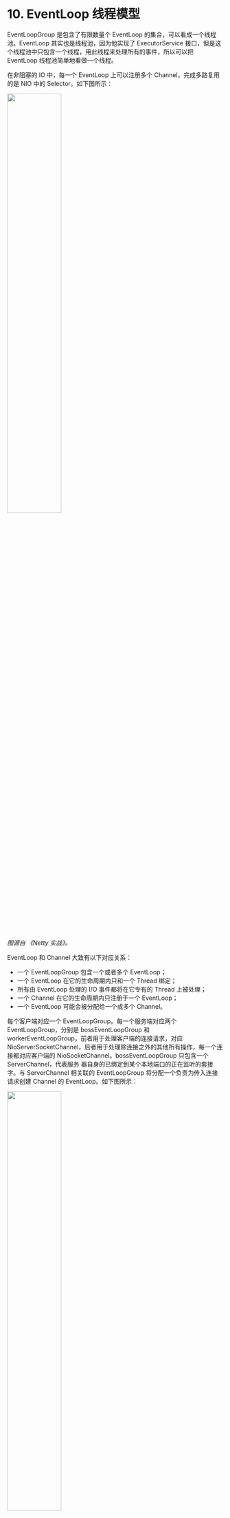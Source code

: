 ﻿# 10. EventLoop 线程模型

EventLoopGroup 是包含了有限数量个 EventLoop 的集合，可以看成一个线程池。EventLoop 其实也是线程池，因为他实现了 ExecutorService 接口，但是这个线程池中只包含一个线程，用此线程来处理所有的事件，所以可以把 EventLoop 线程池简单地看做一个线程。

在非阻塞的 IO 中，每一个 EventLoop 上可以注册多个 Channel，完成多路复用的是 NIO 中的 Selector。如下图所示：

<img src="https://github.com/Augustvic/Blogs/blob/master/Dubbo/images/EventLoopGroup.png" width=50% />

*图源自 《Netty 实战》。*

EventLoop 和 Channel 大致有以下对应关系：

* 一个 EventLoopGroup 包含一个或者多个 EventLoop；
* 一个 EventLoop 在它的生命周期内只和一个 Thread 绑定；
* 所有由 EventLoop 处理的 I/O 事件都将在它专有的 Thread 上被处理；
* 一个 Channel 在它的生命周期内只注册于一个 EventLoop；
* 一个 EventLoop 可能会被分配给一个或多个 Channel。

每个客户端对应一个 EventLoopGroup。每一个服务端对应两个 EventLoopGroup，分别是 bossEventLoopGroup 和 workerEventLoopGroup，前者用于处理客户端的连接请求，对应 NioServerSocketChannel，后者用于处理除连接之外的其他所有操作，每一个连接都对应客户端的 NioSocketChannel。bossEventLoopGroup 只包含一个 ServerChannel，代表服务
器自身的已绑定到某个本地端口的正在监听的套接字。与 ServerChannel 相关联的 EventLoopGroup 将分配一个负责为传入连接请求创建
Channel 的 EventLoop。如下图所示：

<img src="https://github.com/Augustvic/Blogs/blob/master/Dubbo/images/ServerEventLoopGroup.png" width=50% />

*图源自 《Netty 实战》。*

> 从上面的模型不难猜出，如果是阻塞的 IO，每一个 EventLoop 应该只能允许注册一个 Channel。

与 NIO 直接相关的是 NioEventLoop 和 NioEventLoopGroup，下文中将会从这两个类出发进行探讨。

## 10.1 EventLoopGroup

### 10.1.1 EventExecutorGroup

EventLoopGroup 的类继承结构是比较复杂的，其中，Executor、ExecutorService、ScheduledExecutorService 接口都来自于 JDK 中的 java.util.concurrent 包。EventExecutorGroup 在此基础上增加了以下几个方法：

```java
    boolean isShuttingDown();
    Future<?> shutdownGracefully();
    Future<?> shutdownGracefully(long quietPeriod, long timeout, TimeUnit unit);
    Future<?> terminationFuture();
    EventExecutor next();
```

shutDownGracefully 用于关闭线程池，terminationFuture 用于返回线程池终止时的异步结果，next 用于选出一个 EventLoop。

### 10.1.2 AbstractEventExecutorGroup

此抽象类继承自 EventExecutorGroup，实现了其中的大部分方法，而所有的方法都遵循同一套流程，如 execute 所示：

```java
    @Override
    public void execute(Runnable command) {
        next().execute(command);
    }
```

先找到一个 EventLoop，然后把任务交给它执行。

### 10.1.3 MultithreadEventExecutorGroup

此类中包含的字段有：

```java
    // 线程池。固定大小的线程池。
    private final EventExecutor[] children;
    // 线程索引，用于线程选择。
    private final AtomicInteger childIndex = new AtomicInteger();
    // 终止的线程个数。
    private final AtomicInteger terminatedChildren = new AtomicInteger();
    // 线程池终止时的异步结果。
    private final Promise<?> terminationFuture = new DefaultPromise(GlobalEventExecutor.INSTANCE);
    // 线程选择器。
    private final EventExecutorChooser chooser;
```

在构造方法中，对上面的字段进行了初始化，主要包括：设置线程工厂、设置线程选择器、实例化线程（EventExecutor）、设置线程终止的异步结果。

后文中如果无特殊说明，“线程”均指的是 EventExecutor，或者说只包含单个线程的 EventLoop。

```java
    /**
     * 构造函数
     *
     * @param nThreads          线程池的固定线程数
     * @param threadFactory     线程工厂
     * @param args              arguments which will passed to each {@link #newChild(ThreadFactory, Object...)} call
     */
    protected MultithreadEventExecutorGroup(int nThreads, ThreadFactory threadFactory, Object... args) {
        if (nThreads <= 0) {
            throw new IllegalArgumentException(String.format("nThreads: %d (expected: > 0)", nThreads));
        }

        // 线程工厂
        if (threadFactory == null) {
            threadFactory = newDefaultThreadFactory();
        }

        children = new SingleThreadEventExecutor[nThreads];

        // 线程选择器
        // 如果线程数是 2 的幂
        if (isPowerOfTwo(children.length)) {
            chooser = new PowerOfTwoEventExecutorChooser();
        } else {
            // 通用选择器
            chooser = new GenericEventExecutorChooser();
        }

        // 实例化线程
        for (int i = 0; i < nThreads; i ++) {
            boolean success = false;
            try {
                // 创造一个新的线程
                children[i] = newChild(threadFactory, args);
                success = true;
            } catch (Exception e) {
                // TODO: Think about if this is a good exception type
                throw new IllegalStateException("failed to create a child event loop", e);
            } finally {
                if (!success) {
                    // 如果不成功
                    // 关闭所有已经实例化的线程
                    for (int j = 0; j < i; j ++) {
                        children[j].shutdownGracefully();
                    }
                    // 确保所有已经实例化的线程终止
                    for (int j = 0; j < i; j ++) {
                        EventExecutor e = children[j];
                        try {
                            while (!e.isTerminated()) {
                                e.awaitTermination(Integer.MAX_VALUE, TimeUnit.SECONDS);
                            }
                        } catch (InterruptedException interrupted) {
                            Thread.currentThread().interrupt();
                            break;
                        }
                    }
                }
            }
        }

        // 设置线程终止异步结果
        final FutureListener<Object> terminationListener = new FutureListener<Object>() {
            @Override
            public void operationComplete(Future<Object> future) throws Exception {
                // 每终止一个线程记录数增加 1，直到全部终止之后，设置现场吃异步终止结果为成功
                if (terminatedChildren.incrementAndGet() == children.length) {
                    terminationFuture.setSuccess(null);
                }
            }
        };

        for (EventExecutor e: children) {
            e.terminationFuture().addListener(terminationListener);
        }
    }
```

线程选择器有以下两种：

```java
    private final class PowerOfTwoEventExecutorChooser implements EventExecutorChooser {
        @Override
        public EventExecutor next() {
            // 上一次的索引 + 1，使用位运算速度更快
            return children[childIndex.getAndIncrement() & children.length - 1];
        }
    }

    // 通用线程选择器
    private final class GenericEventExecutorChooser implements EventExecutorChooser {
        @Override
        public EventExecutor next() {
            // 上一次的索引 + 1
            return children[Math.abs(childIndex.getAndIncrement() % children.length)];
        }
    }
```

虽然代码看以来不一样，但是功能是完全一样的，都是选择索引 + 1 位置的线程，只是 PowerOfTwoEventExecutorChooser 使用了位运算，GenericEventExecutorChooser 使用了普通的除法。位运算的效率相对来说较高。

这里还有一个技巧，判断一个整数是不是 2 的幂次方可用以下位运算：

```java
    // 判断一个数是不是 2 的幂
    private static boolean isPowerOfTwo(int val) {
        return (val & -val) == val;
    }
```

### 10.1.4 MultithreadEventLoopGroup

主要有以下几个方法：

```java
    // 返回一个 EventLoop
    @Override
    public EventLoop next() {
        return (EventLoop) super.next();
    }

    // 把指定的 channel 注册到 EventLoopGroup 的一个线程上
    @Override
    public ChannelFuture register(Channel channel) {
        return next().register(channel);
    }

    // 返回的 ChannelFuture 为传入的 ChannelPromise
    @Override
    public ChannelFuture register(Channel channel, ChannelPromise promise) {
        return next().register(channel, promise);
    }
```

### 10.1.5 NioEventLoopGroup

NioEventLoopGroup 就更简单了：

```java
    /**
     * 为每一个 EventLoop 设置 IO 任务和非 IO 任务的执行时间比，默认为 50，各占一半。
     */
    public void setIoRatio(int ioRatio) {
        for (EventExecutor e: children()) {
            ((NioEventLoop) e).setIoRatio(ioRatio);
        }
    }

    /**
     * 重建 Selector 来规避 epoll 100% CPU bug。
     */
    public void rebuildSelectors() {
        for (EventExecutor e: children()) {
            ((NioEventLoop) e).rebuildSelector();
        }
    }

    // 创建线程池中的单个线程
    @Override
    protected EventExecutor newChild(ThreadFactory threadFactory, Object... args) throws Exception {
        // 创建 NioEventLoop
        return new NioEventLoop(this, threadFactory, (SelectorProvider) args[0],
            ((SelectStrategyFactory) args[1]).newSelectStrategy(), (RejectedExecutionHandler) args[2]);
    }
```

可以看出 NioEventLoopGroup 和其相关的类并没有什么复杂的逻辑，仅仅就是创建一下 EventLoop，并把它保存起来而已。

Netty 中的线程模型主要在 EventLoop 中体现。

## 10.2 EventLoop

### 10.2.1 AbstractScheduledEventExecutor

此类是关于 Schedule 任务的执行，和 JDK 中 ScheduledThreadPoolExecutor 有很多地方是相似的。

类中只有一个属性，就是调度队列：

```java
    // 存放任务的调度队列
    Queue<ScheduledFutureTask<?>> scheduledTaskQueue;
    
    Queue<ScheduledFutureTask<?>> scheduledTaskQueue() {
        if (scheduledTaskQueue == null) {
            scheduledTaskQueue = new PriorityQueue<ScheduledFutureTask<?>>();
        }
        return scheduledTaskQueue;
    }
```

基于优先级队列，排序的依据是 ScheduledFutureTask 中的 compareTo 函数。

**schedule**

此类中 schedule 函数用于提交一个任务，这里进行乐一个判断：如果调用此方法的线程是 EventLoop 中的线程，直接提交即可，否则在外面再包装一层 Runnable，提交一个添加任务的任务。

这样做是因为此 EventLoop 线程是懒启动的，而启动的代码写在 execute 函数中。如果调用此方法的线程是 EventLoop 的原生线程，说明原生线程已经启动了，那当然可以直接添加。如果不是 EventLoop 的原生线程，需要调用 execute 来启动 EventLoop。这是这里调用 execute 来添加任务的原因。

```java
    // 执行任务
    <V> ScheduledFuture<V> schedule(final ScheduledFutureTask<V> task) {
        if (inEventLoop()) {
            // 如果当前线程是所属的线程，把任务加入队列
            scheduledTaskQueue().add(task);
        } else {
            // 其他线程，提交一个添加任务的任务
            execute(new Runnable() {
                @Override
                public void run() {
                    scheduledTaskQueue().add(task);
                }
            });
        }
        return task;
    }
    
    // SingleThreadEventExecutor.execute
    // 外部线程调用 execute，把任务封装成 runnable 加入到 EventLoop 中，让 EventLoop 的线程处理
    @Override
    public void execute(Runnable task) {
        if (task == null) {
            throw new NullPointerException("task");
        }

        boolean inEventLoop = inEventLoop();
        if (inEventLoop) {
            // 此线程是原生线程
            // 直接添加任务
            addTask(task);
        } else {
            // 外部线程启动线程池的线程
            startThread();
            // 添加任务
            addTask(task);
            if (isShutdown() && removeTask(task)) {
                // 已关闭，拒绝
                reject();
            }
        }

        if (!addTaskWakesUp && wakesUpForTask(task)) {
            // 唤醒
            wakeup(inEventLoop);
        }
    }
```

但是很明显这里只需要保证 EventLoop 原生线程开启就可以了，并不需要又包装一层 Runnable，让原生线程平白无故多执行一个任务。

这个问题在 Netty 4.1 版本中进行了优化。

```java
    private <V> ScheduledFuture<V> schedule(final ScheduledFutureTask<V> task) {
        if (inEventLoop()) {
            scheduleFromEventLoop(task);
        } else {
            final long deadlineNanos = task.deadlineNanos();
            // task will add itself to scheduled task queue when run if not expired
            if (beforeScheduledTaskSubmitted(deadlineNanos)) {
                execute(task);
            } else {
                lazyExecute(task);
                // Second hook after scheduling to facilitate race-avoidance
                if (afterScheduledTaskSubmitted(deadlineNanos)) {
                    execute(WAKEUP_TASK);
                }
            }
        }

        return task;
    }
```

Netty 4.1 版本中当前线程直接调用 lazyExecute，lazyExecute 在 SingleThreadEventExecutor 中实现：

```java
    @Override
    public void lazyExecute(Runnable task) {
        execute(ObjectUtil.checkNotNull(task, "task"), false);
    }

    private void execute(Runnable task, boolean immediate) {
        boolean inEventLoop = inEventLoop();
        addTask(task);
        if (!inEventLoop) {
            startThread();
            if (isShutdown()) {
                boolean reject = false;
                try {
                    if (removeTask(task)) {
                        reject = true;
                    }
                } catch (UnsupportedOperationException e) {
                    // The task queue does not support removal so the best thing we can do is to just move on and
                    // hope we will be able to pick-up the task before its completely terminated.
                    // In worst case we will log on termination.
                }
                if (reject) {
                    reject();
                }
            }
        }

        if (!addTaskWakesUp && immediate) {
            wakeup(inEventLoop);
        }
    }
```

由当前线程添加任务，然后判断当前线程是不是此 EventLoop 的原生线程，如果不是，调用 startThread 尝试开启原生线程。整个过程中没有添加任何多余的任务到队列中。

**pollScheduledTask**

pollScheduledTask 用于返回 nanoTime 时间之前要执行的任务。

```java
    /**
     * 返回在 nanoTime 时间之前要执行的任务。
     */
    protected final Runnable pollScheduledTask(long nanoTime) {
        assert inEventLoop();

        Queue<ScheduledFutureTask<?>> scheduledTaskQueue = this.scheduledTaskQueue;
        ScheduledFutureTask<?> scheduledTask = scheduledTaskQueue == null ? null : scheduledTaskQueue.peek();
        if (scheduledTask == null) {
            return null;
        }
        // 截止时间在 nanoTime 之前，说明任务早就该执行了，返回该任务
        if (scheduledTask.deadlineNanos() <= nanoTime) {
            scheduledTaskQueue.remove();
            return scheduledTask;
        }
        return null;
    }
```

**ScheduledFutureTask**

此类中有以下静态字段和静态方法：

```java
    // 静态字段
    // 调度任务的 id 生成器
    private static final AtomicLong nextTaskId = new AtomicLong();
    // 调度相对时间起点（类被加载的时间）
    private static final long START_TIME = System.nanoTime();
    // 获取相对的当前时间（距离 startTime 的时间间隔）
    static long nanoTime() {
        return System.nanoTime() - START_TIME;
    }
    // 获取相对的截止时间（距离 startTime 的时间间隔）
    static long deadlineNanos(long delay) {
        return nanoTime() + delay;
    }
```

使用了相对时间间隔，所有时间间隔的基准是类被创建的时间 START_TIME。

类的私有属性包括：

```java
    // 私有属性
    // 任务的 id
    private final long id = nextTaskId.getAndIncrement();
    // 任务的截止时间，即任务被执行的时间距离 start time 的时间间隔
    private long deadlineNanos;
    /* 0 - no repeat, >0 - repeat at fixed rate, <0 - repeat with fixed delay */
    // 任务的时间间隔
    // 0 表示调度任务不重复，就是一次性执行的任务
    // >0 表示按固定频率重复(at fixed rate)
    // <0 表示按固定延迟重复(with fixed delay)
    private final long periodNanos;
```

从中可以看出 ScheduledFutureTask可以代表普通任务和定时任务。

关键的 run 方法中包含了普通任务和定时任务的共同逻辑。普通任务执行一次，执行完了就完了；定时任务需要计算下一次执行的时间，然后把 this 重新加入到调度队列中，等下次再被取出来执行：

```java
    // 运行任务
    @Override
    public void run() {
        assert executor().inEventLoop();
        try {
            if (periodNanos == 0) {
                // 普通不重复的任务，直接执行
                if (setUncancellableInternal()) {
                    V result = task.call();
                    setSuccessInternal(result);
                }
            } else {
                // 检查需要重复执行的任务是否取消了
                if (!isCancelled()) {
                    // 重复执行的任务没有返回值
                    task.call();
                    // 线程还没有关闭
                    if (!executor().isShutdown()) {
                        long p = periodNanos;
                        if (p > 0) {
                            // 固定频率执行，从上一次截止时间算起，延迟 p 这么长的时间
                            deadlineNanos += p;
                        } else {
                            // 固定延迟执行，从当前时间开始算起，延迟 p 这么长的时间
                            // p 是负数
                            deadlineNanos = nanoTime() - p;
                        }
                        if (!isCancelled()) {
                            // scheduledTaskQueue can never be null as we lazy init it before submit the task!
                            Queue<ScheduledFutureTask<?>> scheduledTaskQueue =
                                    ((AbstractScheduledEventExecutor) executor()).scheduledTaskQueue;
                            assert scheduledTaskQueue != null;
                            // 由于是重复任务，再次添加到队列中
                            scheduledTaskQueue.add(this);
                        }
                    }
                }
            }
        } catch (Throwable cause) {
            setFailureInternal(cause);
        }
    }
```

在调度队列中排序的规则是，执行时间最早的排在队列最前面；如果时间相同，序号较小的排在前面；序号相同直接抛出错误。

```java
    // 任务放在优先级队列中，需要比较函数
    // 截止时间最近的先出队，截止时间相同则 id 小的先出队
    @Override
    public int compareTo(Delayed o) {
        if (this == o) {
            return 0;
        }

        ScheduledFutureTask<?> that = (ScheduledFutureTask<?>) o;
        long d = deadlineNanos() - that.deadlineNanos();
        if (d < 0) {
            return -1;
        } else if (d > 0) {
            return 1;
        } else if (id < that.id) {
            return -1;
        } else if (id == that.id) {
            throw new Error();
        } else {
            return 1;
        }
    }
```

### 10.2.2 SingleThreadEventExecutor

线程有以下几个状态：

```java
    // 没有启动
    private static final int ST_NOT_STARTED = 1;
    // 启动
    private static final int ST_STARTED = 2;
    // 正在关闭
    // 调用 shutdownGracefully 时变成此状态
    private static final int ST_SHUTTING_DOWN = 3;
    // 关闭
    // 调用 shutdown 时变成此状态
    private static final int ST_SHUTDOWN = 4;
    // 终止
    private static final int ST_TERMINATED = 5;
```

当第一个任务提交（执行 execute）之后，线程才启动。调用 shutdownGracefully 时，线程状态变成 ST_SHUTTING_DOWN，调用 shutdown 时，线程状态变成 ST_SHUTDOWN。终止后状态变成 ST_TERMINATED。

此类中有以下私有属性：

```java
    // 此线程所属的 group
    private final EventExecutorGroup parent;
    // 即刻执行的任务队列（不同于 AbstractScheduledEventExecutor 中的 scheduledTaskQueue）
    private final Queue<Runnable> taskQueue;
    // 线程
    private final Thread thread;
    // 线程的属性值
    private final ThreadProperties threadProperties;
    // 信号量
    private final Semaphore threadLock = new Semaphore(0);
    // 线程关闭的钩子函数
    private final Set<Runnable> shutdownHooks = new LinkedHashSet<Runnable>();
    // 当且仅当添加任务时才唤醒执行的线程
    private final boolean addTaskWakesUp;
    // 任务队列的大小，未执行任务的最大个数
    private final int maxPendingTasks;
    // 拒绝策略
    private final RejectedExecutionHandler rejectedExecutionHandler;
    // 上次执行时间
    private long lastExecutionTime;
```

**runAllTask**

此类中最重要的方法是两个 runAllTask，参数 timeoutNanos 表示如果执行时间超过了这一限制，停止继续执行队列中的任务。

在一个 EventLoop 中包含两个队列，一个是调度队列，在此类的父类 AbstractScheduledEventExecutor 中定义，另一个是任务队列，在 SingleThreadEventExecutor 中定义。线程执行的只有任务队列中的任务。当调度队列的任务需要执行的时候，需要先移动到任务队列中来。

runAllTask 的大致流程是，先把调度队列中需要马上执行的任务移动到任务队列中，然后依次获取任务队列中的任务执行。每执行 64 个任务检查一次是否时间片（timeoutNanos）是否已经耗尽，耗尽了直接返回，下一次再执行后面的任务。

```java
    /**
     * 有超时限制的 runAllTasks。
     * 如果给定的时间片 timeoutNanos 已经用完了，不再执行任务队列中的任务了。
     */
    protected boolean runAllTasks(long timeoutNanos) {
        // 从调度队列移到任务队列
        fetchFromScheduledTaskQueue();
        // 取出一个任务
        Runnable task = pollTask();
        if (task == null) {
            return false;
        }
        // 到期时间
        final long deadline = ScheduledFutureTask.nanoTime() + timeoutNanos;
        long runTasks = 0;
        long lastExecutionTime;
        for (;;) {
            try {
                // 执行
                task.run();
            } catch (Throwable t) {
                logger.warn("A task raised an exception.", t);
            }

            runTasks ++;

            // 每执行 64 个任务检查一次时间片是否耗尽
            if ((runTasks & 0x3F) == 0) {
                lastExecutionTime = ScheduledFutureTask.nanoTime();
                // 耗尽了，跳出循环，然后 return
                if (lastExecutionTime >= deadline) {
                    break;
                }
            }
            // 继续从任务队列获取任务
            task = pollTask();
            if (task == null) {
                lastExecutionTime = ScheduledFutureTask.nanoTime();
                break;
            }
        }

        this.lastExecutionTime = lastExecutionTime;
        return true;
    }
```

前面提到，任务队列中的任务才是此线程需要执行的任务，首先调用 fetchFromScheduledTaskQueue 方法把调度队列中需要执行的任务移动到任务队列中。

如果任务队列已满，重新把当前取出的任务添加到调度队列中，并返回，不再继续取了。

```java
    // 把调度队列中此刻应该执行的任务移到任务队列
    private boolean fetchFromScheduledTaskQueue() {
        long nanoTime = AbstractScheduledEventExecutor.nanoTime();
        // 如果当前时间已经超过了队列头部的任务的截止时间，取出头部任务
        Runnable scheduledTask  = pollScheduledTask(nanoTime);
        while (scheduledTask != null) {
            if (!taskQueue.offer(scheduledTask)) {
                // 任务队列已经满了，重新添加到调度队列
                scheduledTaskQueue().add((ScheduledFutureTask<?>) scheduledTask);
                return false;
            }
            // 继续取
            scheduledTask  = pollScheduledTask(nanoTime);
        }
        return true;
    }
```

pollTask 用于从任务队列中获取一个需要马上执行的任务（任务队列中的任务都需要马上执行，不用马上执行的任务在调度队列中）。

```java
    /**
     * 获取任务并删除，忽略 WAKEUP_TASK 任务
     * @see Queue#poll()
     */
    protected Runnable pollTask() {
        assert inEventLoop();
        for (;;) {
            Runnable task = taskQueue.poll();
            if (task == WAKEUP_TASK) {
                continue;
            }
            return task;
        }
    }
```

**takeTask**

另一个重要的方法是 takeTask，功能是从任务队列中取出一个任务并返回，如果没有任务，将会阻塞。

首先判断一下调度队列有没有任务需要执行。如果没有，从任务队列获取任务，任务队列中也没有的话，线程会在 take 里面阻塞；如果有，把调度队列中待执行的任务移动到任务队列中，从任务队列中获取任务。

```java
    /**
     * 取出下一个待执行的任务，如果没有任务，将会阻塞
     *
     * @return {@code null} if the executor thread has been interrupted or waken up.
     */
    protected Runnable takeTask() {
        assert inEventLoop();
        // 任务队列必须是阻塞队列
        if (!(taskQueue instanceof BlockingQueue)) {
            throw new UnsupportedOperationException();
        }

        BlockingQueue<Runnable> taskQueue = (BlockingQueue<Runnable>) this.taskQueue;
        for (;;) {
            // 获取调度队列头部的任务，没有取出来
            ScheduledFutureTask<?> scheduledTask = peekScheduledTask();
            // 没有任务
            if (scheduledTask == null) {
                Runnable task = null;
                try {
                    // 获取并删除任务队列的头部任务，没有则阻塞
                    task = taskQueue.take();
                    // 当线程需要关闭时，如果线程在 take 方法上阻塞，就需要添加一个标记任务
                    // WAKEUP_TASK到任务队列，使线程从 take 返回，从而正确关闭线程。
                    if (task == WAKEUP_TASK) {
                        task = null;
                    }
                } catch (InterruptedException e) {
                    // Ignore
                }
                return task;
            } else {
                // 调度队列中有任务
                // 调度队列头部的任务还要多久才能执行
                long delayNanos = scheduledTask.delayNanos();
                Runnable task = null;
                if (delayNanos > 0) {
                    // 调度任务执行时间还没到
                    try {
                        // 从任务队列中取
                        task = taskQueue.poll(delayNanos, TimeUnit.NANOSECONDS);
                    } catch (InterruptedException e) {
                        return null;
                    }
                }
                // 如果调度任务已到期，或者任务队列中没有待执行的任务
                if (task == null) {
                    // 调度队列到期任务移动到任务队列
                    fetchFromScheduledTaskQueue();
                    // 获取任务
                    task = taskQueue.poll();
                }

                if (task != null) {
                    return task;
                }
            }
        }
    }
```

### 10.2.3 NioEventLoop

**run**

线程将会在 run 一直循环，直到结束。在整个生命周期中，主要执行三件事：

* 轮询注册到 Selector(EventLoop) 上的所有 Channel，找到就绪的 IO 事件；
* 处理产生 IO 事件的 Channel；
* 处理任务队列中的普通任务。

如下图所示：

<img src="https://github.com/Augustvic/Blogs/blob/master/Dubbo/images/reactor.png" width=50% />

*图源自 [netty源码分析之揭开reactor线程的面纱（一）](https://www.jianshu.com/p/0d0eece6d467)。*

从源码中可以看到确实是按照这三个步骤执行。首先进行轮训，然后根据 ioRatio 确定任务执行时间。当 ioRatio 为 100 时，先处理 IO 事件，然后处理任务队列中的事件，直到处理完为止；当 ioRatio 小于 100 时，按比率控制处理任务队列的时间。

```java
    @Override
    protected void run() {
        // 轮询，没有 break，只有 return
        for (;;) {
            try {
                // 轮询 Channel 选择就绪的 IO 事件
                // hasTask 判断当前队列中是否有任务
                // 如果有普通任务待执行，调用 selectNowSupplier.get，即调用 selectNow，然后返回
                // 否则使用 SelectStrategy.SELECT，会在后面调用 select(oldWakenUp)
                // select() 阻塞直到一个感兴趣的 IO 事件就绪
                // select(long timeout) 阻塞直到 IO 时间就绪或者时间到期
                // selectNow() 不会阻塞，直接返回而不管是否有 IO 事件就绪
                switch (selectStrategy.calculateStrategy(selectNowSupplier, hasTasks())) {
                    case SelectStrategy.CONTINUE:
                        continue;
                    case SelectStrategy.SELECT:
                        select(wakenUp.getAndSet(false));

                        if (wakenUp.get()) {
                            selector.wakeup();
                        }
                        // fall through
                    default:
                }
                // 抓取到 IO 事件，重置 needsToSelectAgain
                cancelledKeys = 0;
                needsToSelectAgain = false;
                final int ioRatio = this.ioRatio;
                if (ioRatio == 100) {
                    try {
                        // 处理产生网络 IO 事件的 channel
                        processSelectedKeys();
                    } finally {
                        // 处理任务队列
                        runAllTasks();
                    }
                } else {
                    final long ioStartTime = System.nanoTime();
                    try {
                        processSelectedKeys();
                    } finally {
                        // Ensure we always run tasks.
                        final long ioTime = System.nanoTime() - ioStartTime;
                        runAllTasks(ioTime * (100 - ioRatio) / ioRatio);
                    }
                }
            } catch (Throwable t) {
                handleLoopException(t);
            }
            // Always handle shutdown even if the loop processing threw an exception.
            try {
                if (isShuttingDown()) {
                    closeAll();
                    if (confirmShutdown()) {
                        return;
                    }
                }
            } catch (Throwable t) {
                handleLoopException(t);
            }
        }
    }
```

轮询操作在 select 中实现。wakeUp 字段是 boolean 类型，表示是否因该唤醒正在阻塞的 select 操作。在进行一次新的 select 之前，都会把 wakeUp 设置为 false。

select 的轮询也是在 for 循环中进行，每一次轮询将会完成以下任务：

* 获取调度队列的定时任务，如果任务快到了，就跳出循环。跳出之前检查是否进行过 select 操作，如果没有则进行一次非阻塞的 selectNow 操作再跳出。
* 接着检查任务队列中是否有任务，如果有任务了，同样进行一次非阻塞的 selectNow 操作之后跳出。
* 当调度队列的任务还没到，而且任务队列没有任务的时候，说明可以进行一次阻塞的 select 操作了，select 操作一直阻塞到第一个调度任务需要执行的时间。（有新任务加入的时候会唤醒阻塞的线程，因为 execute 中有 wakeup 操作。）
* 阻塞操作之后，又进行了一系列的状态判断来决定是否中断轮询，如果满足以下任意一条即中断轮询：有 IO 事件、oldWakenUp 参数为 true、任务队列有任务、调度队列的任务将要被执行、用户主动唤醒。

```java
    private void select(boolean oldWakenUp) throws IOException {
        Selector selector = this.selector;
        try {
            // 在循环中轮询的次数
            int selectCnt = 0;
            long currentTimeNanos = System.nanoTime();
            // 1. 获取调度队列中的定时任务
            // delayNanos 获取距离最近一个调度任务还有多久
            // selectDeadLineNanos 保存最近一个调度任务的执行时间
            long selectDeadLineNanos = currentTimeNanos + delayNanos(currentTimeNanos);
            for (;;) {
                // 四舍五入把 select 操作时间换算成毫秒
                long timeoutMillis = (selectDeadLineNanos - currentTimeNanos + 500000L) / 1000000L;
                // 时间不足 1 ms
                if (timeoutMillis <= 0) {
                    // 如果一次 select 都还没有执行
                    if (selectCnt == 0) {
                        // 不会阻塞
                        selector.selectNow();
                        selectCnt = 1;
                    }
                    // 结束轮询
                    break;
                }

                // 2. 轮询过程中发现任务队列中有需要执行的任务
                // 发现任务队列中有任务，而且唤醒标志为 false，把唤醒标志更新为 true，然后进入 if
                if (hasTasks() && wakenUp.compareAndSet(false, true)) {
                    // 执行一次 selectNow，然后结束轮询
                    selector.selectNow();
                    selectCnt = 1;
                    break;
                }

                // 3. 阻塞式 select 操作
                // 执行到这里说明任务队列为空，并且所有定时任务都还没到（至少时间大于 0.5ms）
                // 阻塞式 select 的操作，阻塞时间为最近的任务的到达还有多久
                // 理论上最长阻塞 timeoutMillis，但是有新任务加入时，该阻塞会被释放
                int selectedKeys = selector.select(timeoutMillis);
                selectCnt ++;

                // 判断是否中断此次轮询
                if (selectedKeys != 0 || oldWakenUp || wakenUp.get() || hasTasks() || hasScheduledTasks()) {
                    // 有就绪的 IO 事件
                    // oldWakeUp 为真，
                    // 或者外部设置 wakenUp 为真，用户主动唤醒
                    // 有待执行的普通任务
                    // 有待执行的调度任务
                    // 满足以上任一条件，则中断轮询
                    break;
                }
                if (Thread.interrupted()) {
                    // 线程被中断
                    if (logger.isDebugEnabled()) {
                        logger.debug("Selector.select() returned prematurely because " +
                                "Thread.currentThread().interrupt() was called. Use " +
                                "NioEventLoop.shutdownGracefully() to shutdown the NioEventLoop.");
                    }
                    selectCnt = 1;
                    break;
                }

                // 到这里说明什么都没有选中
                
                // 防止 JDK BUG 导致 select 空轮询
                long time = System.nanoTime();
                // time - currentTimeNanos >= TimeUnit.MILLISECONDS.toNanos(timeoutMillis)
                // 如果持续的时间大于 timeoutMillis，就不算空轮询，把 selectCnt 重置为 1
                if (time - TimeUnit.MILLISECONDS.toNanos(timeoutMillis) >= currentTimeNanos) {
                    selectCnt = 1;
                } else if (SELECTOR_AUTO_REBUILD_THRESHOLD > 0 &&
                        selectCnt >= SELECTOR_AUTO_REBUILD_THRESHOLD) {
                    // selectCnt 计数，如果超过了 SELECTOR_AUTO_REBUILD_THRESHOLD
                    // 说明空轮询次数太多了，需要重建 selector
                    logger.warn(
                            "Selector.select() returned prematurely {} times in a row; rebuilding Selector {}.",
                            selectCnt, selector);

                    rebuildSelector();
                    selector = this.selector;

                    // 重新选择
                    selector.selectNow();
                    selectCnt = 1;
                    break;
                }

                currentTimeNanos = time;
            }

            if (selectCnt > MIN_PREMATURE_SELECTOR_RETURNS) {
                if (logger.isDebugEnabled()) {
                    logger.debug("Selector.select() returned prematurely {} times in a row for Selector {}.",
                            selectCnt - 1, selector);
                }
            }
        } catch (CancelledKeyException e) {
            if (logger.isDebugEnabled()) {
                logger.debug(CancelledKeyException.class.getSimpleName() + " raised by a Selector {} - JDK bug?",
                        selector, e);
            }
            // Harmless exception - log anyway
        }
    }
```

除了上面的步骤之外，在 select 中还避免了一个 NIO 中的空轮询 bug，详见 [Netty : 臭名昭著的JDK的NIO bug（空轮询bug）](https://blog.csdn.net/qq_21383435/article/details/103961961)。

考虑以下场景：服务端读取消息，客户端关闭连接，服务端给客户端发送消息...当连接突然被客户端中断的时候，linux 的 epoll 会被唤醒，并返回到事件集中去。Selector 会被唤醒，即使此时对应的 Channel 兴趣事件集是 0，并且返回的 events 事件集也是 0。没有获取到事件，同时也不会再阻塞的 select 将会陷入不断的空轮询，最后导致 CPU 达到 100% 而崩溃。

为了有机会重新检测 Channel 的可用性，netty 4.0 中选择构造一个新的 selector 替换原来的 selector。（不使用 selectNow 刷新当前 selector 的原因是多线程环境下，selectionKey。cancel 可能会同时调用。）

使用 selectCnt 记录空轮询的次数，当空轮询次数大于 512 时，创建一个新的 selector 替换原来的 selector。

思路很简单，就是遍历原来的 selector，把有效的 channel 注册到新的 selector 上去，最后替换掉原来的 selector：

```java
    // 新建 selector 代替当前 selector
    private void rebuildSelector0() {
        final Selector oldSelector = selector;
        final SelectorTuple newSelectorTuple;

        if (oldSelector == null) {
            return;
        }

        try {
            // 创建新的 Selector
            newSelectorTuple = openSelector();
        } catch (Exception e) {
            logger.warn("Failed to create a new Selector.", e);
            return;
        }

        // 把所有的 channel 注册到新的 selector
        int nChannels = 0;
        for (SelectionKey key: oldSelector.keys()) {
            Object a = key.attachment();
            try {
                // key 无效，继续往后遍历
                if (!key.isValid() || key.channel().keyFor(newSelectorTuple.unwrappedSelector) != null) {
                    continue;
                }

                int interestOps = key.interestOps();
                // 取消 key 在旧的 selector 上的注册
                key.cancel();
                // 将 key 对应的 channel 注册到新的 selector 上
                SelectionKey newKey = key.channel().register(newSelectorTuple.unwrappedSelector, interestOps, a);
                if (a instanceof AbstractNioChannel) {
                    // 重新绑定 channel 和新的 key 的关系
                    ((AbstractNioChannel) a).selectionKey = newKey;
                }
                nChannels ++;
            } catch (Exception e) {
                logger.warn("Failed to re-register a Channel to the new Selector.", e);
                if (a instanceof AbstractNioChannel) {
                    AbstractNioChannel ch = (AbstractNioChannel) a;
                    ch.unsafe().close(ch.unsafe().voidPromise());
                } else {
                    @SuppressWarnings("unchecked")
                    NioTask<SelectableChannel> task = (NioTask<SelectableChannel>) a;
                    invokeChannelUnregistered(task, key, e);
                }
            }
        }

        // 设置新的 key
        selector = newSelectorTuple.selector;
        unwrappedSelector = newSelectorTuple.unwrappedSelector;

        try {
            // time to close the old selector as everything else is registered to the new one
            oldSelector.close();
        } catch (Throwable t) {
            if (logger.isWarnEnabled()) {
                logger.warn("Failed to close the old Selector.", t);
            }
        }

        logger.info("Migrated " + nChannels + " channel(s) to the new Selector.");
    }
```

简而言之，select 操作就是轮询获取 IO 事件、不断检查是否有普通任务和定时任务中需要执行，并使用了一个计数器避免空轮询 bug。

回到 run 方法，在完成了轮询之后，下一步是处理产生网络 IO 事件的 channel，在 processSelectedKeys 函数中实现。

```java
    // 处理产生 IO 事件的 channel
    private void processSelectedKeys() {
        if (selectedKeys != null) {
            // 优化处理
            processSelectedKeysOptimized();
        } else {
            // 正常处理
            processSelectedKeysPlain(selector.selectedKeys());
        }
    }
    
    private void processSelectedKeysOptimized() {
        for (int i = 0; i < selectedKeys.size; ++i) {
            // 取出 IO 事件对应的 channel
            final SelectionKey k = selectedKeys.keys[i];
            selectedKeys.keys[i] = null;

            final Object a = k.attachment();
            // 处理该 channel
            // 注册的时候是把 AbstractNioChannel 里的 SelectableChannel 注册到 EventLoop 里面
            // AbstractNioChannel 是 attachment 附属。
            if (a instanceof AbstractNioChannel) {
                processSelectedKey(k, (AbstractNioChannel) a);
            } else {
                // 不会用到
                @SuppressWarnings("unchecked")
                NioTask<SelectableChannel> task = (NioTask<SelectableChannel>) a;
                processSelectedKey(k, task);
            }
            // 是否需要再一次轮询
            if (needsToSelectAgain) {
                // selectedKeys 里全部清除，重新装填，保证 SelectableKey 有效
                selectedKeys.reset(i + 1);
                selectAgain();
                i = -1;
            }
        }
    }
    
    // 处理选中的 Channel
    private void processSelectedKey(SelectionKey k, AbstractNioChannel ch) {
        final NioUnsafe unsafe = ch.unsafe();
        if (!k.isValid()) {
            // 选择键无效
            final EventLoop eventLoop;
            try {
                eventLoop = ch.eventLoop();
            } catch (Throwable ignored) {
                return;
            }
            // channel 已经不在此 EventLoop 中了
            if (eventLoop != this || eventLoop == null) {
                return;
            }
            // channel 在此 EventLoop 中，但是 key 无效，说明 channel 无效，关闭 channel
            unsafe.close(unsafe.voidPromise());
            return;
        }

        try {
            int readyOps = k.readyOps();
            // 客户端连接事件
            if ((readyOps & SelectionKey.OP_CONNECT) != 0) {
                // 先删除连接事件标志
                int ops = k.interestOps();
                ops &= ~SelectionKey.OP_CONNECT;
                k.interestOps(ops);
                // 完成连接
                unsafe.finishConnect();
            }

            // 写事件
            if ((readyOps & SelectionKey.OP_WRITE) != 0) {
                // 没写的了之后，会清除写标志位
                ch.unsafe().forceFlush();
            }

            // Also check for readOps of 0 to workaround possible JDK bug which may otherwise lead
            // to a spin loop
            // read 或者 accept 事件
            if ((readyOps & (SelectionKey.OP_READ | SelectionKey.OP_ACCEPT)) != 0 || readyOps == 0) {
                unsafe.read();
            }
        } catch (CancelledKeyException ignored) {
            unsafe.close(unsafe.voidPromise());
        }
    }
```

根据事件分别进行处理：对于boss NioEventLoop来说，轮询到的是基本上就是连接事件，后续的事情就通过他的 pipeline 将连接扔给一个 worker  NioEventLoop处理；对于 worker  NioEventLoop 来说，轮询到的基本上都是 IO 读写事件，后续的事情就是通过他的 pipeline 将读取到的字节流传递给每个 channelHandler 来处理。

## 10.3 参考

* 《Netty 实战》
* [自顶向下深入分析Netty（四）--EventLoop-1](https://www.jianshu.com/p/da4398743b5a)
* [netty源码分析之揭开reactor线程的面纱（一）](https://www.jianshu.com/p/0d0eece6d467)
* [netty源码分析之揭开reactor线程的面纱（二）](https://www.jianshu.com/p/467a9b41833e)
